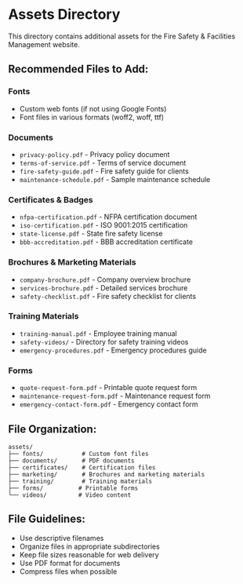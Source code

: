 # Assets Directory

This directory contains additional assets for the Fire Safety & Facilities Management website.

## Recommended Files to Add:

### Fonts
- Custom web fonts (if not using Google Fonts)
- Font files in various formats (woff2, woff, ttf)

### Documents
- `privacy-policy.pdf` - Privacy policy document
- `terms-of-service.pdf` - Terms of service document
- `fire-safety-guide.pdf` - Fire safety guide for clients
- `maintenance-schedule.pdf` - Sample maintenance schedule

### Certificates & Badges
- `nfpa-certification.pdf` - NFPA certification document
- `iso-certification.pdf` - ISO 9001:2015 certification
- `state-license.pdf` - State fire safety license
- `bbb-accreditation.pdf` - BBB accreditation certificate

### Brochures & Marketing Materials
- `company-brochure.pdf` - Company overview brochure
- `services-brochure.pdf` - Detailed services brochure
- `safety-checklist.pdf` - Fire safety checklist for clients

### Training Materials
- `training-manual.pdf` - Employee training manual
- `safety-videos/` - Directory for safety training videos
- `emergency-procedures.pdf` - Emergency procedures guide

### Forms
- `quote-request-form.pdf` - Printable quote request form
- `maintenance-request-form.pdf` - Maintenance request form
- `emergency-contact-form.pdf` - Emergency contact form

## File Organization:
```
assets/
├── fonts/           # Custom font files
├── documents/       # PDF documents
├── certificates/    # Certification files
├── marketing/       # Brochures and marketing materials
├── training/        # Training materials
├── forms/          # Printable forms
└── videos/         # Video content
```

## File Guidelines:
- Use descriptive filenames
- Organize files in appropriate subdirectories
- Keep file sizes reasonable for web delivery
- Use PDF format for documents
- Compress files when possible 